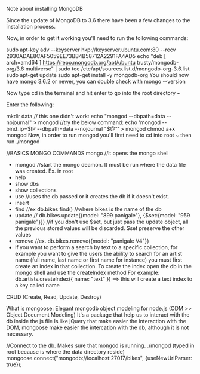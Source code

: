 Note about installing MongoDB

Since the update of MongoDB to 3.6 there have been a few changes to the installation process.

Now, in order to get it working you'll need to run the following commands:

sudo apt-key adv --keyserver hkp://keyserver.ubuntu.com:80 --recv 2930ADAE8CAF5059EE73BB4B58712A2291FA4AD5
echo "deb [ arch=amd64 ] https://repo.mongodb.org/apt/ubuntu trusty/mongodb-org/3.6 multiverse" | sudo tee /etc/apt/sources.list.d/mongodb-org-3.6.list
sudo apt-get update
sudo apt-get install -y mongodb-org
You should now have mongo 3.6.2 or newer, you can double check with mongo --version

Now type cd in the terminal and hit enter to go into the root directory ~

Enter the following:

mkdir data
// this one didn't work: echo "mongod --dbpath=data --nojournal" > mongod
//try the below command:
echo 'mongod --bind_ip=$IP --dbpath=data --nojournal "$@"' > mongod
chmod a+x mongod
Now, in order to run mongod you'll first need to cd into root ~ then run ./mongod

//BASICS MONGO COMMANDS
mongo //it opens the mongo shell
* mongod //start the mongo deamon. It must be run where the data file was created. Ex. in root
* help
* show dbs
* show collections
* use //uses the db passed or it creates the db if it doesn't exist.
* insert
* find //ex db.bikes.find() //where bikes is the name of the db
* update // db.bikes.update({model: "899 panigale"}, {$set:{model: "959 panigale"}})
  //if you don't use $set, but just pass the update object, all the previous stored values will be discarded. $set preserve the other values
* remove //ex. db.bikes.remove({model: "panigale V4"})
* if you want to perform a search by text to a specific collection, for example you want to give the users the ability
  to search for an artist name (full name, last name or first name for instance) you must first create an index in that
  collection. To create the index open the db in the mongo shell and use the createIndex method
  For example: db.artists.createIndex({ name: "text" }) ==> this will create a text index to a key called name


CRUD (Create, Read, Update, Destroy)

What is mongoose:
Elegant mongodb object modeling for node.js (ODM >> Object Document Modeling)
It's a package that help us to interact with the db inside the js file
Is like jQuery that make easier the interaction with the DOM, mongoose make easier the intercation with the db, although it is not necessary.

//Connect to the db. Makes sure that mongod is running. ./mongod (typed in root because is where the data directory reside)
mongoose.connect("mongodb://localhost:27017/bikes", {useNewUrlParser: true});
